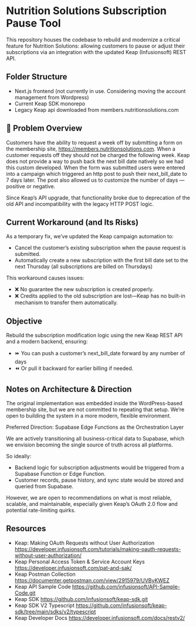 # Nutrition Solutions Subscription Pause Tool

This repository houses the codebase to rebuild and modernize a critical feature for Nutrition Solutions: allowing customers to pause or adjust their subscriptions via an integration with the updated Keap (Infusionsoft) REST API.


## Folder Structure

- Next.js frontend (not currently in use. Considering moving the account management from Wordpress)
- Current Keap SDK monorepo
- Legacy Keap api downloaded from members.nutritionsolutions.com

## 🚨 Problem Overview

Customers have the ability to request a week off by submitting a form on the membership site, https://members.nutritionsolutions.com. 
When a customer requests off they should not be charged the following week. 
Keap does not provide a way to push back the next bill date natively so we had this custom developed. When the form was submitted users were entered into a campaign which triggered an http post to push their next_bill_date to 7 days later.
The post also allowed us to customize the number of days —positive or negative.

Since Keap’s API upgrade, that functionality broke due to deprecation of the old API and incompatibility with the legacy HTTP POST logic.

## Current Workaround (and Its Risks)

As a temporary fix, we’ve updated the Keap campaign automation to:
- Cancel the customer’s existing subscription when the pause request is submitted.
- Automatically create a new subscription with the first bill date set to the next Thursday (all subscriptions are billed on Thursdays)

This workaround causes issues:
- ❌ No guarantee the new subscription is created properly.
- ❌ Credits applied to the old subscription are lost—Keap has no built-in mechanism to transfer them automatically.


## Objective

Rebuild the subscription modification logic using the new Keap REST API and a modern backend, ensuring:
- ⏩ You can push a customer’s next_bill_date forward by any number of days
- ⏪ Or pull it backward for earlier billing if needed.

## Notes on Architecture & Direction

The original implementation was embedded inside the WordPress-based membership site, but we are not committed to repeating that setup. We’re open to building the system in a more modern, flexible environment.

Preferred Direction: Supabase Edge Functions as the Orchestration Layer

We are actively transitioning all business-critical data to Supabase, which we envision becoming the single source of truth across all platforms.

So ideally:
- Backend logic for subscription adjustments would be triggered from a Supabase Function or Edge Function.
- Customer records, pause history, and sync state would be stored and queried from Supabase.

However, we are open to recommendations on what is most reliable, scalable, and maintainable, especially given Keap’s OAuth 2.0 flow and potential rate-limiting quirks.

## Resources
- Keap: Making OAuth Requests without User Authorization	https://developer.infusionsoft.com/tutorials/making-oauth-requests-without-user-authorization/
- Keap Personal Access Token & Service Account Keys	https://developer.infusionsoft.com/pat-and-sak/
- Keap Postman Collection	https://documenter.getpostman.com/view/2915979/UVByKWEZ
- Keap API Sample Code	https://github.com/infusionsoft/API-Sample-Code.git
- Keap SDK	https://github.com/infusionsoft/keap-sdk.git
- Keap SDK V2 Typescript	https://github.com/infusionsoft/keap-sdk/tree/main/sdks/v2/typescript
- Keap Developer Docs	https://developer.infusionsoft.com/docs/restv2/

